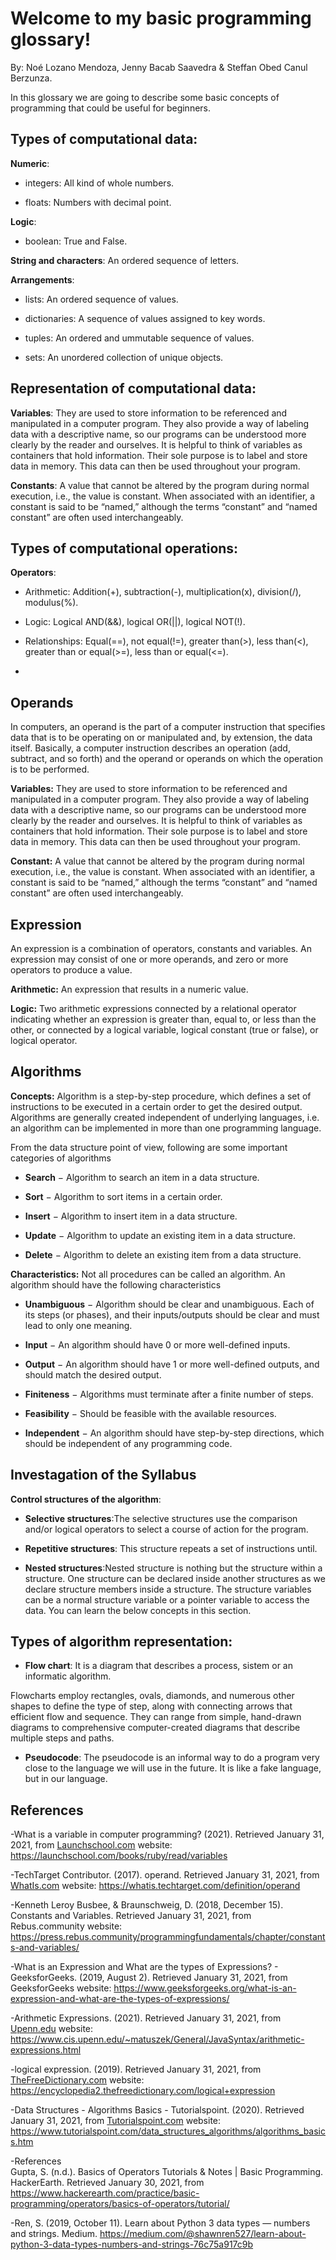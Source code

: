 <!DOCTYPE html>
<html>

<head>
  <meta charset="utf-8">
  <meta name="viewport" content="width=device-width, initial-scale=1.0">
  <title>Welcome file</title>
  <link rel="stylesheet" href="https://stackedit.io/style.css" />
</head>

<body class="stackedit">
  <div class="stackedit__html"><h1 id="welcome-to-my-basic-programming-glossary">Welcome to my basic programming glossary!</h1>
<p>By: Noé Lozano Mendoza, Jenny Bacab Saavedra &amp; Steffan Obed Canul Berzunza.</p>
<p>In this glossary we are going to describe some basic concepts of programming that could be useful for beginners.</p>
<h2 id="types-of-computational-data">Types of computational data:</h2>
<p><strong>Numeric</strong>:</p>
<ul>
<li>
<p>integers: All kind of whole numbers.</p>
</li>
<li>
<p>floats: Numbers with decimal point.</p>
</li>
</ul>
<p><strong>Logic</strong>:</p>
<ul>
<li>boolean: True and False.</li>
</ul>
<p><strong>String and characters</strong>: An ordered sequence of letters.</p>
<p><strong>Arrangements</strong>:</p>
<ul>
<li>
<p>lists: An ordered sequence of values.</p>
</li>
<li>
<p>dictionaries: A sequence of values assigned to key words.</p>
</li>
<li>
<p>tuples: An ordered and ummutable sequence of values.</p>
</li>
<li>
<p>sets: An unordered collection of unique objects.</p>
</li>
</ul>
<h2 id="representation-of-computational-data">Representation of computational data:</h2>
<p><strong>Variables</strong>: They are used to store information to be referenced and manipulated in a computer program. They also provide a way of labeling data with a descriptive name, so our programs can be understood more clearly by the reader and ourselves. It is helpful to think of variables as containers that hold information. Their sole purpose is to label and store data in memory. This data can then be used throughout your program.</p>
<p><strong>Constants</strong>: A value that cannot be altered by the program during normal execution, i.e., the value is constant. When associated with an identifier, a constant is said to be “named,” although the terms “constant” and “named constant” are often used interchangeably.</p>
<h2 id="types-of-computational-operations">Types of computational operations:</h2>
<p><strong>Operators</strong>:</p>
<ul>
<li>
<p>Arithmetic: Addition(+), subtraction(-), multiplication(x), division(/), modulus(%).</p>
</li>
<li>
<p>Logic: Logical AND(&amp;&amp;), logical OR(||), logical NOT(!).</p>
</li>
<li>
<p>Relationships: Equal(==), not equal(!=), greater than(&gt;), less than(&lt;), greater than or equal(&gt;=), less than or equal(&lt;=).</p>
</li>
<li></li>
</ul>
<h2 id="operands">Operands</h2>
<p>In computers, an operand is the part of a computer instruction that specifies data that is to be operating on or manipulated and, by extension, the data itself. Basically, a computer instruction describes an operation (add, subtract, and so forth) and the operand or operands on which the operation is to be performed.</p>
<p><strong>Variables:</strong> They are used to store information to be referenced and manipulated in a computer program. They also provide a way of labeling data with a descriptive name, so our programs can be understood more clearly by the reader and ourselves. It is helpful to think of variables as containers that hold information. Their sole purpose is to label and store data in memory. This data can then be used throughout your program.</p>
<p><strong>Constant:</strong> A value that cannot be altered by the program during normal execution, i.e., the value is constant. When associated with an identifier, a constant is said to be “named,” although the terms “constant” and “named constant” are often used interchangeably.</p>
<h2 id="expression">Expression</h2>
<p>An expression is a combination of operators, constants and variables. An expression may consist of one or more operands, and zero or more operators to produce a value.</p>
<p><strong>Arithmetic:</strong> An expression that results in a numeric value.</p>
<p><strong>Logic:</strong> Two arithmetic expressions connected by a relational operator indicating whether an expression is greater than, equal to, or less than the other, or connected by a logical variable, logical constant (true or false), or logical operator.</p>
<h2 id="algorithms">Algorithms</h2>
<p><strong>Concepts:</strong> Algorithm is a step-by-step procedure, which defines a set of instructions to be executed in a certain order to get the desired output. Algorithms are generally created independent of underlying languages, i.e. an algorithm can be implemented in more than one programming language.</p>
<p>From the data structure point of view, following are some important categories of algorithms</p>
<ul>
<li>
<p><strong>Search</strong> − Algorithm to search an item in a data structure.</p>
</li>
<li>
<p><strong>Sort</strong> − Algorithm to sort items in a certain order.</p>
</li>
<li>
<p><strong>Insert</strong> − Algorithm to insert item in a data structure.</p>
</li>
<li>
<p><strong>Update</strong> − Algorithm to update an existing item in a data structure.</p>
</li>
<li>
<p><strong>Delete</strong> − Algorithm to delete an existing item from a data structure.</p>
</li>
</ul>
<p><strong>Characteristics:</strong> Not all procedures can be called an algorithm. An algorithm should have the following characteristics</p>
<ul>
<li>
<p><strong>Unambiguous</strong> − Algorithm should be clear and unambiguous. Each of its steps (or phases), and their inputs/outputs should be clear and must lead to only one meaning.</p>
</li>
<li>
<p><strong>Input</strong> − An algorithm should have 0 or more well-defined inputs.</p>
</li>
<li>
<p><strong>Output</strong> − An algorithm should have 1 or more well-defined outputs, and should match the desired output.</p>
</li>
<li>
<p><strong>Finiteness</strong> − Algorithms must terminate after a finite number of steps.</p>
</li>
<li>
<p><strong>Feasibility</strong> − Should be feasible with the available resources.</p>
</li>
<li>
<p><strong>Independent</strong> − An algorithm should have step-by-step directions, which should be independent of any programming code.</p>
</li>
</ul>
<h2 id="investagation-of-the-syllabus">Investagation of the Syllabus</h2>
<p><strong>Control structures of the algorithm</strong>:</p>
<ul>
<li>
<p><strong>Selective structures</strong>:The selective structures use the comparison and/or logical operators to select a course of action for the program.</p>
</li>
<li>
<p><strong>Repetitive structures</strong>: This structure repeats a set of instructions until.</p>
</li>
<li>
<p><strong>Nested structures</strong>:Nested structure is nothing but the structure within a structure. One structure can be declared inside another structures as we declare structure members inside a structure. The structure variables can be a normal structure variable or a pointer variable to access the data. You can learn the below concepts in this section.</p>
</li>
</ul>
<h2 id="types-of-algorithm-representation">Types of algorithm representation:</h2>
<ul>
<li><strong>Flow chart</strong>: It is a diagram that describes a process, sistem or an informatic algorithm.</li>
</ul>
<p>Flowcharts employ rectangles, ovals, diamonds, and numerous other shapes to define the type of step, along with connecting arrows that efficient flow and sequence. They can range from simple, hand-drawn diagrams to comprehensive computer-created diagrams that describe multiple steps and paths.</p>
<ul>
<li><strong>Pseudocode</strong>: The pseudocode is an informal way to do a program very close to the language we will use in the future. It is like a fake language, but in our language.</li>
</ul>
<h2 id="references">References</h2>
<p>-What is a variable in computer programming? (2021). Retrieved January 31, 2021, from <a href="http://Launchschool.com">Launchschool.com</a> website: <a href="https://launchschool.com/books/ruby/read/variables">https://launchschool.com/books/ruby/read/variables</a></p>
<p>-TechTarget Contributor. (2017). operand. Retrieved January 31, 2021, from <a href="http://WhatIs.com">WhatIs.com</a> website: <a href="https://whatis.techtarget.com/definition/operand">https://whatis.techtarget.com/definition/operand</a></p>
<p>-Kenneth Leroy Busbee, &amp; Braunschweig, D. (2018, December 15). Constants and Variables. Retrieved January 31, 2021, from Rebus.community website: <a href="https://press.rebus.community/programmingfundamentals/chapter/constants-and-variables/">https://press.rebus.community/programmingfundamentals/chapter/constants-and-variables/</a></p>
<p>-What is an Expression and What are the types of Expressions? - GeeksforGeeks. (2019, August 2). Retrieved January 31, 2021, from GeeksforGeeks website: <a href="https://www.geeksforgeeks.org/what-is-an-expression-and-what-are-the-types-of-expressions/">https://www.geeksforgeeks.org/what-is-an-expression-and-what-are-the-types-of-expressions/</a></p>
<p>-Arithmetic Expressions. (2021). Retrieved January 31, 2021, from <a href="http://Upenn.edu">Upenn.edu</a> website: <a href="https://www.cis.upenn.edu/~matuszek/General/JavaSyntax/arithmetic-expressions.html">https://www.cis.upenn.edu/~matuszek/General/JavaSyntax/arithmetic-expressions.html</a></p>
<p>-logical expression. (2019). Retrieved January 31, 2021, from <a href="http://TheFreeDictionary.com">TheFreeDictionary.com</a> website: <a href="https://encyclopedia2.thefreedictionary.com/logical+expression">https://encyclopedia2.thefreedictionary.com/logical+expression</a></p>
<p>-Data Structures - Algorithms Basics - Tutorialspoint. (2020). Retrieved January 31, 2021, from <a href="http://Tutorialspoint.com">Tutorialspoint.com</a> website: <a href="https://www.tutorialspoint.com/data_structures_algorithms/algorithms_basics.htm">https://www.tutorialspoint.com/data_structures_algorithms/algorithms_basics.htm</a></p>
<p>-References<br>
Gupta, S. (n.d.). Basics of Operators Tutorials &amp; Notes | Basic Programming. HackerEarth. Retrieved January 30, 2021, from <a href="https://www.hackerearth.com/practice/basic-programming/operators/basics-of-operators/tutorial/">https://www.hackerearth.com/practice/basic-programming/operators/basics-of-operators/tutorial/</a></p>
<p>-Ren, S. (2019, October 11). Learn about Python 3 data types — numbers and strings. Medium. <a href="https://medium.com/@shawnren527/learn-about-python-3-data-types-numbers-and-strings-76c75a917c9b">https://medium.com/@shawnren527/learn-about-python-3-data-types-numbers-and-strings-76c75a917c9b</a></p>
</div>
</body>

</html>




























